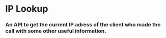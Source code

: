 # IP Lookup
### An API to get the current IP adress of the client who made the call with some other useful information.
